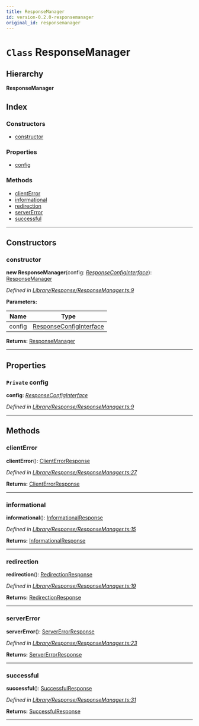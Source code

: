 ```yaml
---
title: ResponseManager
id: version-0.2.0-responsemanager
original_id: responsemanager
---
```


# `Class` ResponseManager

## Hierarchy

**ResponseManager**

## Index

### Constructors

* [constructor](responsemanager#constructor)

### Properties

* [config](responsemanager#config)

### Methods

* [clientError](responsemanager#clienterror)
* [informational](responsemanager#informational)
* [redirection](responsemanager#redirection)
* [serverError](responsemanager#servererror)
* [successful](responsemanager#successful)

---

## Constructors

<a id="constructor"></a>

###  constructor

**new ResponseManager**(config: *[ResponseConfigInterface](../interfaces/responseconfiginterface)*): [ResponseManager](responsemanager)

*Defined in [Library/Response/ResponseManager.ts:9](https://github.com/SpoonX/stix/blob/4873958/src/Library/Response/ResponseManager.ts#L9)*

**Parameters:**

| Name | Type |
| ------ | ------ |
| config | [ResponseConfigInterface](../interfaces/responseconfiginterface) |

**Returns:** [ResponseManager](responsemanager)

___

## Properties

<a id="config"></a>

### `Private` config

**config**: *[ResponseConfigInterface](../interfaces/responseconfiginterface)*

*Defined in [Library/Response/ResponseManager.ts:9](https://github.com/SpoonX/stix/blob/4873958/src/Library/Response/ResponseManager.ts#L9)*

___

## Methods

<a id="clienterror"></a>

###  clientError

**clientError**(): [ClientErrorResponse](clienterrorresponse)

*Defined in [Library/Response/ResponseManager.ts:27](https://github.com/SpoonX/stix/blob/4873958/src/Library/Response/ResponseManager.ts#L27)*

**Returns:** [ClientErrorResponse](clienterrorresponse)

___
<a id="informational"></a>

###  informational

**informational**(): [InformationalResponse](informationalresponse)

*Defined in [Library/Response/ResponseManager.ts:15](https://github.com/SpoonX/stix/blob/4873958/src/Library/Response/ResponseManager.ts#L15)*

**Returns:** [InformationalResponse](informationalresponse)

___
<a id="redirection"></a>

###  redirection

**redirection**(): [RedirectionResponse](redirectionresponse)

*Defined in [Library/Response/ResponseManager.ts:19](https://github.com/SpoonX/stix/blob/4873958/src/Library/Response/ResponseManager.ts#L19)*

**Returns:** [RedirectionResponse](redirectionresponse)

___
<a id="servererror"></a>

###  serverError

**serverError**(): [ServerErrorResponse](servererrorresponse)

*Defined in [Library/Response/ResponseManager.ts:23](https://github.com/SpoonX/stix/blob/4873958/src/Library/Response/ResponseManager.ts#L23)*

**Returns:** [ServerErrorResponse](servererrorresponse)

___
<a id="successful"></a>

###  successful

**successful**(): [SuccessfulResponse](successfulresponse)

*Defined in [Library/Response/ResponseManager.ts:31](https://github.com/SpoonX/stix/blob/4873958/src/Library/Response/ResponseManager.ts#L31)*

**Returns:** [SuccessfulResponse](successfulresponse)

___

